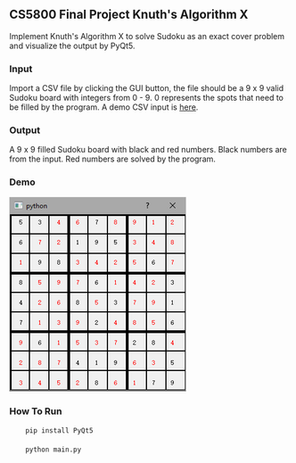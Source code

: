 ## CS5800 Final Project Knuth's Algorithm X
Implement Knuth's Algorithm X to solve Sudoku as an exact cover problem and visualize the output by PyQt5.


### Input

Import a CSV file by clicking the GUI button, the file should be a 9 x 9 valid Sudoku board with integers from 0 - 9. 0 represents the spots that need to be filled by the program. A demo CSV input is [here](demo.csv).

### Output
A 9 x 9 filled Sudoku board with black and red numbers. Black numbers are from the input. Red numbers are solved by the program.

### Demo
![ScreenShot](./doc/demo.png)

### How To Run
``` python
    pip install PyQt5
    
    python main.py
```
